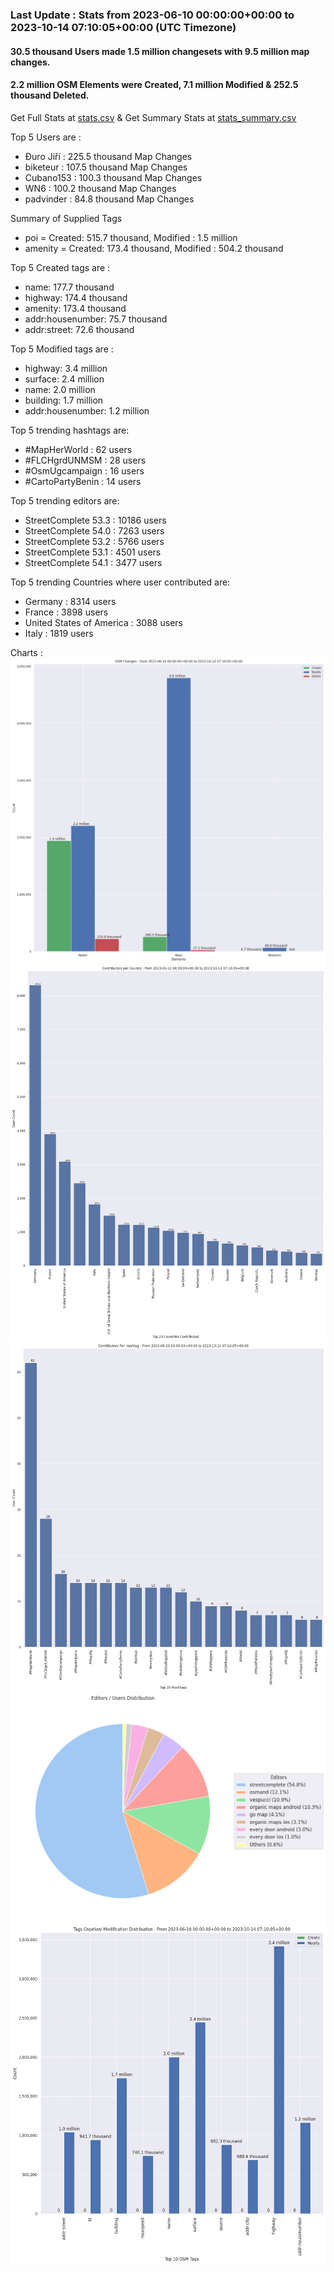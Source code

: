 ### Last Update : Stats from 2023-06-10 00:00:00+00:00 to 2023-10-14 07:10:05+00:00 (UTC Timezone)

#### 30.5 thousand Users made 1.5 million changesets with 9.5 million map changes.
#### 2.2 million OSM Elements were Created, 7.1 million Modified & 252.5 thousand Deleted.
Get Full Stats at [stats.csv](/stats/fieldmappers/Daily/stats.csv)
 & Get Summary Stats at [stats_summary.csv](/stats/fieldmappers/Daily/stats_summary.csv)

Top 5 Users are : 
- Đuro Jiří : 225.5 thousand Map Changes
- biketeur : 107.5 thousand Map Changes
- Cubano153 : 100.3 thousand Map Changes
- WN6 : 100.2 thousand Map Changes
- padvinder : 84.8 thousand Map Changes

Summary of Supplied Tags
- poi = Created: 515.7 thousand, Modified : 1.5 million
- amenity = Created: 173.4 thousand, Modified : 504.2 thousand


Top 5 Created tags are :
- name: 177.7 thousand
- highway: 174.4 thousand
- amenity: 173.4 thousand
- addr:housenumber: 75.7 thousand
- addr:street: 72.6 thousand


Top 5 Modified tags are :
- highway: 3.4 million
- surface: 2.4 million
- name: 2.0 million
- building: 1.7 million
- addr:housenumber: 1.2 million


Top 5 trending hashtags are:
- #MapHerWorld : 62 users
- #FLCHgrdUNMSM : 28 users
- #OsmUgcampaign : 16 users
- #CartoPartyBenin : 14 users


Top 5 trending editors are:
- StreetComplete 53.3 : 10186 users
- StreetComplete 54.0 : 7263 users
- StreetComplete 53.2 : 5766 users
- StreetComplete 53.1 : 4501 users
- StreetComplete 54.1 : 3477 users


Top 5 trending Countries where user contributed are:
- Germany : 8314 users
- France : 3898 users
- United States of America : 3088 users
- Italy : 1819 users


 Charts : 
![Alt text](./stats_osm_changes.png) 
![Alt text](./stats_users_per_country.png) 
![Alt text](./stats_users_per_hashtag.png) 
![Alt text](./stats_editors_pie_chart.png) 
![Alt text](./stats_tags.png) 
